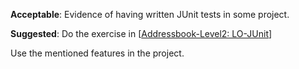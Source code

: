 <div id="basic">

**Acceptable**: Evidence of having written JUnit tests in some project.

**Suggested**: Do the exercise in [[Addressbook-Level2: LO-JUnit]({{module_org}}/addressbook-level2/blob/master/docs/LearningOutcomes.adoc#use-junit-to-implement-unit-tests-code-lo-junit-code)]

<include src="project.md#PR_to_AB2" />

</div>


<div id="intermediate">

Use the mentioned features in the project.

</div>